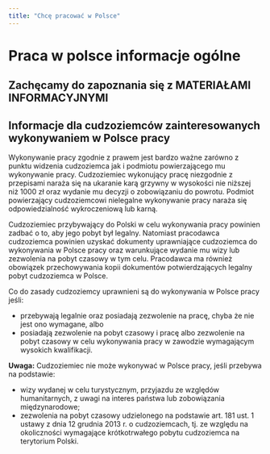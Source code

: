 ```yaml
---
title: "Chcę pracować w Polsce"
---
```


# Praca w polsce informacje ogólne

## Zachęcamy do zapoznania się z MATERIAŁAMI INFORMACYJNYMI

## Informacje dla cudzoziemców zainteresowanych wykonywaniem w Polsce pracy

Wykonywanie pracy zgodnie z prawem jest bardzo ważne zarówno z punktu widzenia cudzoziemca jak i podmiotu powierzającego mu wykonywanie pracy. Cudzoziemiec wykonujący pracę niezgodnie z przepisami naraża się na ukaranie karą grzywny w wysokości nie niższej niż 1000 zł oraz wydanie mu decyzji o zobowiązaniu do powrotu. Podmiot powierzający cudzoziemcowi nielegalne wykonywanie pracy naraża się odpowiedzialność wykroczeniową lub karną.

Cudzoziemiec przybywający do Polski w celu wykonywania pracy powinien zadbać o to, aby jego pobyt był legalny. Natomiast pracodawca cudzoziemca powinien uzyskać dokumenty uprawniające cudzoziemca do wykonywania w Polsce pracy oraz warunkujące wydanie mu wizy lub zezwolenia na pobyt czasowy w tym celu. Pracodawca ma również obowiązek przechowywania kopii dokumentów potwierdzających legalny pobyt cudzoziemca w Polsce.

Co do zasady cudzoziemcy uprawnieni są do wykonywania w Polsce pracy jeśli:

- przebywają legalnie oraz posiadają zezwolenie na pracę, chyba że nie jest ono wymagane, albo
- posiadają zezwolenie na pobyt czasowy i pracę albo zezwolenie na pobyt czasowy w celu wykonywania pracy w zawodzie wymagającym wysokich kwalifikacji.

**Uwaga:** Cudzoziemiec nie może wykonywać w Polsce pracy, jeśli przebywa na podstawie:

- wizy wydanej w celu turystycznym, przyjazdu ze względów humanitarnych, z uwagi na interes państwa lub zobowiązania międzynarodowe;
- zezwolenia na pobyt czasowy udzielonego na podstawie art. 181 ust. 1 ustawy z dnia 12 grudnia 2013 r. o cudzoziemcach, tj. ze względu na okoliczności wymagające krótkotrwałego pobytu cudzoziemca na terytorium Polski.
